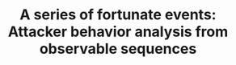 ---
layout: post
title: A series of fortunate events&colon; Attacker behavior analysis from observable sequences
venue: Oracle
year: 12-2020
---